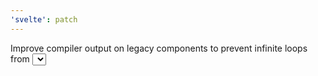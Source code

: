 ```yaml
---
'svelte': patch
---
```


Improve compiler output on legacy components to prevent infinite loops from <select> bind:value on $: derived variables
